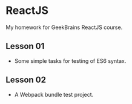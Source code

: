 # ReactJS
My homework for GeekBrains ReactJS course.

## Lesson 01
* Some simple tasks for testing of ES6 syntax.

## Lesson 02
* A Webpack bundle test project.
